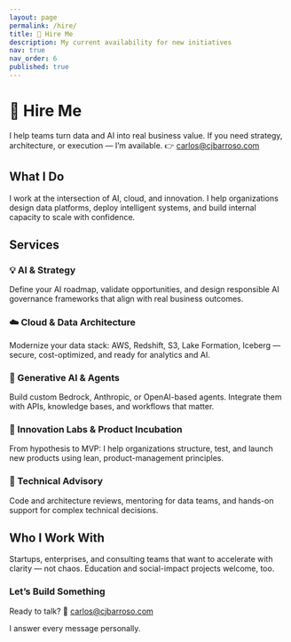 ```yaml
---
layout: page
permalink: /hire/
title: 🚀 Hire Me
description: My current availability for new initiatives
nav: true
nav_order: 6
published: true
---
```


# 🚀 Hire Me

I help teams turn data and AI into real business value.
If you need strategy, architecture, or execution — I’m available.
👉 carlos@cjbarroso.com

## What I Do

I work at the intersection of AI, cloud, and innovation.
I help organizations design data platforms, deploy intelligent systems, and build internal capacity to scale with confidence.

## Services

### 💡 AI & Strategy

Define your AI roadmap, validate opportunities, and design responsible AI governance frameworks that align with real business outcomes.

### ☁️ Cloud & Data Architecture

Modernize your data stack: AWS, Redshift, S3, Lake Formation, Iceberg — secure, cost-optimized, and ready for analytics and AI.

### 🤖 Generative AI & Agents

Build custom Bedrock, Anthropic, or OpenAI-based agents. Integrate them with APIs, knowledge bases, and workflows that matter.

### 🧭 Innovation Labs & Product Incubation

From hypothesis to MVP: I help organizations structure, test, and launch new products using lean, product-management principles.

### 🧱 Technical Advisory

Code and architecture reviews, mentoring for data teams, and hands-on support for complex technical decisions.

## Who I Work With

Startups, enterprises, and consulting teams that want to accelerate with clarity — not chaos.
Education and social-impact projects welcome, too.

### Let’s Build Something

Ready to talk?
📧 carlos@cjbarroso.com

I answer every message personally.

